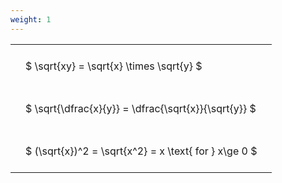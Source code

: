 ```yaml
---
weight: 1
---
```


<style type="text/css">
#T_a19cf th.col_heading {
  text-align: left;
  font-size: 1em;
}
#T_a19cf td {
  text-align: left;
  font-size: 1em;
  padding: 1.5em;
}
</style>
<table id="T_a19cf">
  <thead>
  </thead>
  <tbody>
    <tr>
      <td id="T_a19cf_row0_col0" class="data row0 col0" >$ \sqrt{xy} = \sqrt{x} \times \sqrt{y} $</td>
    </tr>
    <tr>
      <td id="T_a19cf_row1_col0" class="data row1 col0" >$ \sqrt{\dfrac{x}{y}} = \dfrac{\sqrt{x}}{\sqrt{y}} $</td>
    </tr>
    <tr>
      <td id="T_a19cf_row2_col0" class="data row2 col0" >$ (\sqrt{x})^2 = \sqrt{x^2} = x \text{ for } x\ge 0 $</td>
    </tr>
  </tbody>
</table>
